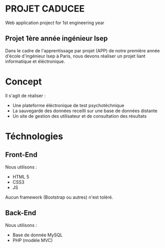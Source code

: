 # PROJET CADUCEE

Web application project for 1st engineering year

##  Projet 1ère année ingénieur Isep

Dans le cadre de l'apprentissage par projet (APP) de notre première année d'école d'ingénieur Isep à Paris, nous devons réaliser un projet liant informatique et éléctronique.


# Concept

Il s'agit de réaliser :

 - Une plateforme éléctronique de test psychotéchnique
 - La sauvegarde des données receilli sur une base de données distante
 - Un site de gestion des utilisateur et de consultation des résultats

# Téchnologies

## Front-End

Nous utilisons :

 - HTML 5
 - CSS3
 - JS

Aucun framework (Bootstrap ou autres) n'est toléré.

## Back-End

Nous utilisons :

 - Base de donnée MySQL
 - PHP (modèle MVC)

